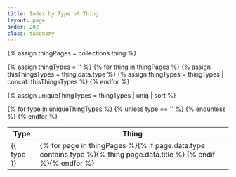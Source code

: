 ```yaml
---
title: Index by Type of Thing
layout: page
order: 202
class: taxonomy
---
```


{% assign thingPages = collections.thing %}

{% assign thingTypes = '' %}
{% for thing in thingPages %}
{% assign thisThingsTypes = thing.data.type %}
{% assign thingTypes = thingTypes | concat: thisThingsTypes %}
{% endfor %}

{% assign uniqueThingTypes = thingTypes | uniq | sort %}

<table class="taxonomy-table" id="index-by-thing">
  <thead class="visually-hidden">
    <tr><th>Type</th><th>Thing</th>
  </thead>
  <tbody>
{% for type in uniqueThingTypes %}
{% unless type == '' %}
<tr>
<td>{{ type }}</td>
<td>{% for page in thingPages %}{% if page.data.type contains type %}{% thing page.data.title %} {% endif %}{% endfor %}</td>
</tr>
{% endunless %}
{% endfor %}
<tbody>
</table>